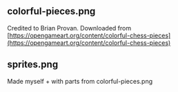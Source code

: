 ## colorful-pieces.png
Credited to Brian Provan. Downloaded from
[https://opengameart.org/content/colorful-chess-pieces](https://opengameart.org/content/colorful-chess-pieces)

## sprites.png
Made myself + with parts from colorful-pieces.png